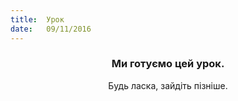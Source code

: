 ```yaml
---
title:  Урок
date:   09/11/2016
---
```


### <center>Ми готуємо цей урок.</center>
<center>Будь ласка, зайдіть пізніше.</center>